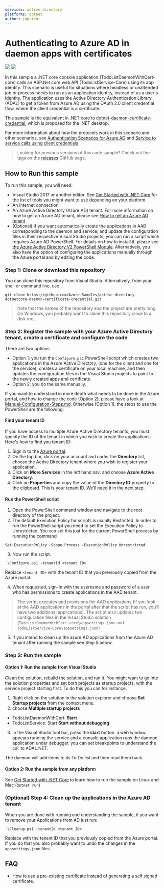 ```yaml
---
services: active-directory
platforms: dotnet
author: jmprieur
---
```

# Authenticating to Azure AD in daemon apps with certificates

![](https://identitydivision.visualstudio.com/_apis/public/build/definitions/a7934fdd-dcde-4492-a406-7fad6ac00e17/30/badge)
![](https://githuborgrepohealth.azurewebsites.net/api/TestBadge?id=3)

In this sample a .NET core console application (TodoListDaemonWithCert-core) calls an ASP.Net core web API (TodoListService-Core) using its app identity. This scenario is useful for situations where headless or unattended job or process needs to run as an application identity, instead of as a user's identity. The application uses the Active Directory Authentication Library (ADAL) to get a token from Azure AD using the OAuth 2.0 client credential flow, where the client credential is a certificate.

This sample is the equivalent in .NET core to [dotnet-daemon-certificate-credential](https://github.com/Azure-Samples/active-directory-dotnet-daemon-certificate-credential), which is proposed for the .NET desktop.

For more information about how the protocols work in this scenario and other scenarios, see [Authentication Scenarios for Azure AD](http://go.microsoft.com/fwlink/?LinkId=394414) and [Service to service calls using client credentials](https://github.com/Microsoft/azure-docs/blob/master/articles/active-directory/develop/active-directory-protocols-oauth-service-to-service.md)

> Looking for previous versions of this code sample? Check out the tags on the [releases](../../releases) GitHub page.

## How to Run this sample

To run this sample, you will need:
 - Visual Studio 2017 or another editor. See [Get Started with .NET Core](https://www.microsoft.com/net/core#windowsvs2017) for the list of tools you might want to use depending on your platform
 - An Internet connection
 - An Azure Active Directory (Azure AD) tenant. For more information on how to get an Azure AD tenant, please see [How to get an Azure AD tenant](https://azure.microsoft.com/en-us/documentation/articles/active-directory-howto-tenant/)
 - (Optional) If you want automatically create the applications in AAD corresponding to the daemon and service, and update the configuration files in their respective Visual Studio projects, you can run a script which requires Azure AD PowerShell. For details on how to install it, please see [the Azure Active Directory V2 PowerShell Module](https://www.powershellgallery.com/packages/AzureAD/).
 Alternatively, you also have the option of configuring the applications  manually through the Azure portal and by editing the code.

### Step 1:  Clone or download this repository

You can clone this repository from Visual Studio. Alternatively, from your shell or command line, use:

`git clone https://github.com/Azure-Samples/active-directory-dotnetcore-daemon-certificate-credential.git`

> Note that the names of the repository and the project are pretty long. On Windows, you probably want to clone this repository close to a disk root. 

### Step 2:  Register the sample with your Azure Active Directory tenant, create a certificate and configure the code

There are two options:
 - Option 1: you run the `Configure.ps1` PowerShell script which creates two applications in the Azure Active Directory, (one for the client and one for the service), creates a certificate on your local machine, and then updates the configuration files in the Visual Studio projects to point to the newly created apps and certificate.
 - Option 2: you do the same manually.

If you want to understand in more depth what needs to be done in the Azure portal, and how to change the code (Option 2), please have a look at [Manual-Configuration-Steps.md](./Manual-Configuration-Steps.md). Otherwise (Option 1), the steps to use the PowerShell are the following:

#### Find your tenant ID
If you have access to multiple Azure Active Directory tenants, you must specify the ID of the tenant in which you wish to create the applications. Here's how to find you tenant ID:
 1. Sign in to the [Azure portal](https://portal.azure.com).
 2. On the top bar, click on your account and under the **Directory** list, choose the Active Directory tenant where you wish to register your application.
 3. Click on **More Services** in the left hand nav, and choose **Azure Active Directory**.
 4. Click on **Properties** and copy the value of the **Directory ID** property to the clipboard. This is your tenant ID. We'll need it in the next step.

#### Run the PowerShell script
 1. Open the PowerShell command window and navigate to the root directory of the project.
 2. The default Execution Policy for scripts is usually Restricted. In order to run the PowerShell script you need to set the Execution Policy to Unrestricted. You can set this just for the current PowerShell process by running the command

 `Set-ExecutionPolicy -Scope Process -ExecutionPolicy Unrestricted`
 
 3. Now run the script.

  `.\Configure.ps1 -tenantId <tenant ID>`

  Replace `<tenant ID>` with the tenant ID that you previously copied from the Azure portal.
  
 4. When requested, sign-in with the username and password of a user who has permissions to create applications in the AAD tenant.

> The script executes and provisions the AAD applications (If you look at the AAD applications in the portal after that the script has run, you'll have two additional applications). The script also updates two configuration files in the Visual Studio solution (`TodoListDaemonWithCert-core\appsettings.json` and `TodoListService-Core\appsettings.json`)
 5. If you intend to clean up the azure AD applications from the Azure AD tenant after running the sample see Step 5 below.

### Step 3:  Run the sample
#### Option 1: Run the sample from Visual Studio
Clean the solution, rebuild the solution, and run it.  You might want to go into the solution properties and set both projects as startup projects, with the service project starting first. To do this you can for instance:
 1. Right click on the solution in the solution explorer and choose **Set Startup projects** from the context menu.
 2. choose **Multiple startup projects**
  - TodoListDaemonWithCert: **Start**
  - TodoListService: Start **Start without debugging**
 3. In the Visual Studio tool bar, press the **start** button: a web window appears running the service and a console application runs the dameon application under debugger. you can set breakpoints to understand the call to ADAL.NET.

The daemon will add items to its To Do list and then read them back.

#### Option 2: Run the sample from any platform
See [Get Started with .NET Core](https://www.microsoft.com/net/core#windowsvs2017) to learn how to run the sample on Linux and Mac (```dotnet run```)


### (Optional) Step 4:  Clean up the applications in the Azure AD tenant
When you are done with running and understanding the sample, if you want to remove your Applications from AD just run:

`.\Cleanup.ps1 -tenantId <tenant ID>`

Replace with the tenant ID that you previously copied from the Azure portal.
If you do that you also probably want to undo the changes in the `appsettings.json` files.


## FAQ
- [How to use a pre-existing certificate](https://github.com/Azure-Samples/active-directory-dotnet-daemon-certificate-credential/issues/29) instead of generating a self signed certificate.
